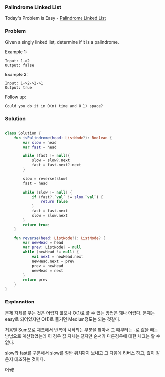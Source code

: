 ### Palindrome Linked List



Today's Problem is Easy - [Palindrome Linked List](https://leetcode.com/problems/palindrome-linked-list/)

### Problem


Given a singly linked list, determine if it is a palindrome.

Example 1:

```
Input: 1->2
Output: false
```

Example 2:

```
Input: 1->2->2->1
Output: true
```

Follow up:

```
Could you do it in O(n) time and O(1) space?
```


### Solution

```kotlin

class Solution {
    fun isPalindrome(head: ListNode?): Boolean {
        var slow = head
        var fast = head

        while (fast != null){
            slow = slow?.next 
            fast = fast.next?.next 
        }

        slow = reverse(slow)
        fast = head

        while (slow != null) {
            if (fast?.`val` != slow.`val`) {
                return false
            }
            fast = fast.next
            slow = slow.next
        }
        return true;
    }

    fun reverse(head: ListNode?): ListNode? {
        var newHead = head
        var prev: ListNode? = null
        while (newHead != null) {
            val next = newHead.next
            newHead.next = prev
            prev = newHead
            newHead = next
        }
        return prev
    }
}
```

### Explanation

문제 자체를 푸는 것은 어렵지 않으나 O(1)로 풀 수 있는 방법은 꽤나 어렵다. 문제는 easy로 되어있지만 O(1)로 풀거면 Medium정도는 되는 것같다.

처음엔 Sum으로 체크해서 반복이 시작되는 부분을 찾아서 그 때부터는 -로 값을 빼는 방법으로 계산했었는데 이 경우 값 자체는 같지만 순서가 다른경우에 대한 체크는 할 수 없다.

slow와 fast를 구분해서 slow를 절반 위치까지 보내고 그 다음에 리버스 하고, 값이 같은지 대조하는 것이다.

어썸!
